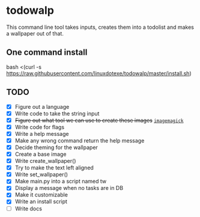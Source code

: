 # todowalp

This command line tool takes inputs, creates them into a todolist and makes a wallpaper out of that.

## One command install

bash <(curl -s https://raw.githubusercontent.com/linuxdotexe/todowalp/master/install.sh)

## TODO

- [x] Figure out a language
- [x] Write code to take the string input
- [x] ~~Figure out what tool we can use to create these images~~ [`imagemagick`](https://stackoverflow.com/questions/23236898/add-text-on-image-at-specific-point-using-imagemagick)
- [x] Write code for flags
- [x] Write a help message
- [x] Make any wrong command return the help message
- [x] Decide theming for the wallpaper
- [x] Create a base image
- [x] Write create_wallpaper()
- [x] Try to make the text left aligned
- [x] Write set_wallpaper()
- [x] Make main.py into a script named tw
- [x] Display a message when no tasks are in DB
- [x] Make it customizable
- [x] Write an install script
- [ ] Write docs

